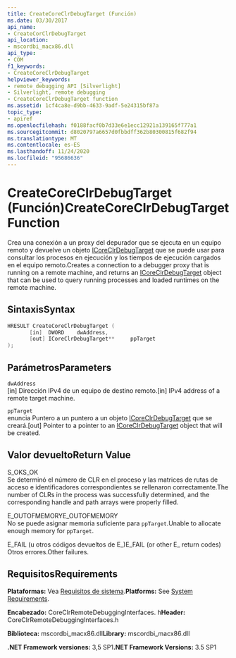 ```yaml
---
title: CreateCoreClrDebugTarget (Función)
ms.date: 03/30/2017
api_name:
- CreateCorClrDebugTarget
api_location:
- mscordbi_macx86.dll
api_type:
- COM
f1_keywords:
- CreateCoreClrDebugTarget
helpviewer_keywords:
- remote debugging API [Silverlight]
- Silverlight, remote debugging
- CreateCoreClrDebugTarget function
ms.assetid: 1cf4ca8e-d9bb-4633-9adf-5e24315bf87a
topic_type:
- apiref
ms.openlocfilehash: f0188facf0b7d33e6e1ecc12921a139165f777a1
ms.sourcegitcommit: d8020797a6657d0fbbdff362b80300815f682f94
ms.translationtype: MT
ms.contentlocale: es-ES
ms.lasthandoff: 11/24/2020
ms.locfileid: "95686636"
---
```

# <a name="createcoreclrdebugtarget-function"></a><span data-ttu-id="5d1bd-102">CreateCoreClrDebugTarget (Función)</span><span class="sxs-lookup"><span data-stu-id="5d1bd-102">CreateCoreClrDebugTarget Function</span></span>

<span data-ttu-id="5d1bd-103">Crea una conexión a un proxy del depurador que se ejecuta en un equipo remoto y devuelve un objeto [ICoreClrDebugTarget](icoreclrdebugtarget-interface.md) que se puede usar para consultar los procesos en ejecución y los tiempos de ejecución cargados en el equipo remoto.</span><span class="sxs-lookup"><span data-stu-id="5d1bd-103">Creates a connection to a debugger proxy that is running on a remote machine, and returns an [ICoreClrDebugTarget](icoreclrdebugtarget-interface.md) object that can be used to query running processes and loaded runtimes on the remote machine.</span></span>  
  
## <a name="syntax"></a><span data-ttu-id="5d1bd-104">Sintaxis</span><span class="sxs-lookup"><span data-stu-id="5d1bd-104">Syntax</span></span>  
  
```cpp  
HRESULT CreateCoreClrDebugTarget (  
       [in]  DWORD    dwAddress,
       [out] ICoreClrDebugTarget**     ppTarget  
);  
```  
  
## <a name="parameters"></a><span data-ttu-id="5d1bd-105">Parámetros</span><span class="sxs-lookup"><span data-stu-id="5d1bd-105">Parameters</span></span>  

 `dwAddress`  
 <span data-ttu-id="5d1bd-106">[in] Dirección IPv4 de un equipo de destino remoto.</span><span class="sxs-lookup"><span data-stu-id="5d1bd-106">[in] IPv4 address of a remote target machine.</span></span>  
  
 `ppTarget`  
 <span data-ttu-id="5d1bd-107">enuncia Puntero a un puntero a un objeto [ICoreClrDebugTarget](icoreclrdebugtarget-interface.md) que se creará.</span><span class="sxs-lookup"><span data-stu-id="5d1bd-107">[out] Pointer to a pointer to an [ICoreClrDebugTarget](icoreclrdebugtarget-interface.md) object that will be created.</span></span>  
  
## <a name="return-value"></a><span data-ttu-id="5d1bd-108">Valor devuelto</span><span class="sxs-lookup"><span data-stu-id="5d1bd-108">Return Value</span></span>  

 <span data-ttu-id="5d1bd-109">S_OK</span><span class="sxs-lookup"><span data-stu-id="5d1bd-109">S_OK</span></span>  
 <span data-ttu-id="5d1bd-110">Se determinó el número de CLR en el proceso y las matrices de rutas de acceso e identificadores correspondientes se rellenaron correctamente.</span><span class="sxs-lookup"><span data-stu-id="5d1bd-110">The number of CLRs in the process was successfully determined, and the corresponding handle and path arrays were properly filled.</span></span>  
  
 <span data-ttu-id="5d1bd-111">E_OUTOFMEMORY</span><span class="sxs-lookup"><span data-stu-id="5d1bd-111">E_OUTOFMEMORY</span></span>  
 <span data-ttu-id="5d1bd-112">No se puede asignar memoria suficiente para `ppTarget`.</span><span class="sxs-lookup"><span data-stu-id="5d1bd-112">Unable to allocate enough memory for `ppTarget`.</span></span>  
  
 <span data-ttu-id="5d1bd-113">E_FAIL (u otros códigos devueltos de E_)</span><span class="sxs-lookup"><span data-stu-id="5d1bd-113">E_FAIL (or other E_ return codes)</span></span>  
 <span data-ttu-id="5d1bd-114">Otros errores.</span><span class="sxs-lookup"><span data-stu-id="5d1bd-114">Other failures.</span></span>  
  
## <a name="requirements"></a><span data-ttu-id="5d1bd-115">Requisitos</span><span class="sxs-lookup"><span data-stu-id="5d1bd-115">Requirements</span></span>  

 <span data-ttu-id="5d1bd-116">**Plataformas:** Vea [Requisitos de sistema](../../get-started/system-requirements.md).</span><span class="sxs-lookup"><span data-stu-id="5d1bd-116">**Platforms:** See [System Requirements](../../get-started/system-requirements.md).</span></span>  
  
 <span data-ttu-id="5d1bd-117">**Encabezado:** CoreClrRemoteDebuggingInterfaces. h</span><span class="sxs-lookup"><span data-stu-id="5d1bd-117">**Header:** CoreClrRemoteDebuggingInterfaces.h</span></span>  
  
 <span data-ttu-id="5d1bd-118">**Biblioteca:** mscordbi_macx86.dll</span><span class="sxs-lookup"><span data-stu-id="5d1bd-118">**Library:** mscordbi_macx86.dll</span></span>  
  
 <span data-ttu-id="5d1bd-119">**.NET Framework versiones:** 3,5 SP1</span><span class="sxs-lookup"><span data-stu-id="5d1bd-119">**.NET Framework Versions:** 3.5 SP1</span></span>
